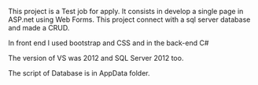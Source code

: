 This project is a Test job for apply. It consists in develop a single page in ASP.net using Web Forms. This project connect with a sql server database and made a CRUD.

In front end I used bootstrap and CSS and in the back-end C#

The version of VS was 2012 and SQL Server 2012 too.

The script of Database is in AppData folder.
